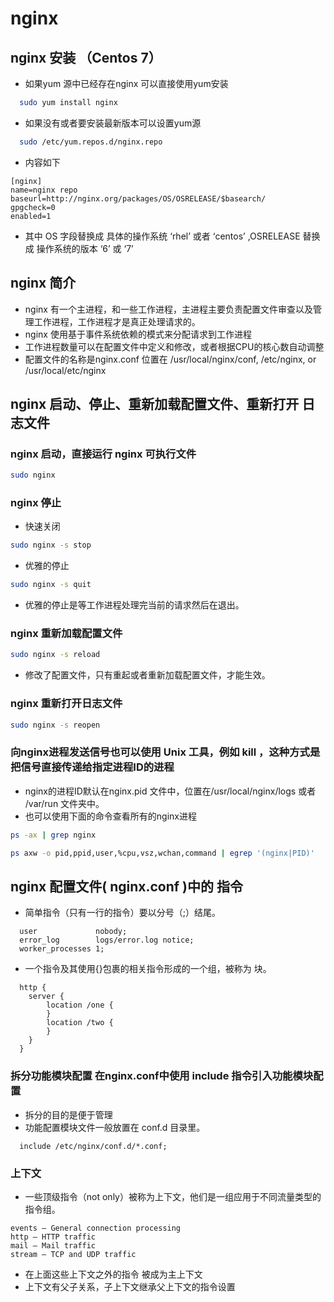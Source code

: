 # nginx 
## nginx 安装 （Centos 7）
  * 如果yum 源中已经存在nginx 可以直接使用yum安装
  ```bash
    sudo yum install nginx
  ```
  * 如果没有或者要安装最新版本可以设置yum源
  ```bash
    sudo /etc/yum.repos.d/nginx.repo
  ```
  * 内容如下
  ```text
  [nginx]
  name=nginx repo
  baseurl=http://nginx.org/packages/OS/OSRELEASE/$basearch/
  gpgcheck=0
  enabled=1
  ```
  * 其中 OS 字段替换成 具体的操作系统 ‘rhel’ 或者 ‘centos’ ,OSRELEASE 替换成 操作系统的版本 ‘6’ 或 ‘7’
## nginx 简介
  * nginx 有一个主进程，和一些工作进程，主进程主要负责配置文件审查以及管理工作进程，工作进程才是真正处理请求的。
  * nginx 使用基于事件系统依赖的模式来分配请求到工作进程
  * 工作进程数量可以在配置文件中定义和修改，或者根据CPU的核心数自动调整
  * 配置文件的名称是nginx.conf 位置在 /usr/local/nginx/conf, /etc/nginx, or /usr/local/etc/nginx
##   nginx 启动、停止、重新加载配置文件、重新打开 日志文件
### nginx 启动，直接运行 nginx 可执行文件
  ```bash
  sudo nginx
  ```
### nginx 停止
  * 快速关闭
  ```bash
  sudo nginx -s stop
  ```
  * 优雅的停止
  ```bash
  sudo nginx -s quit
  ```
  * 优雅的停止是等工作进程处理完当前的请求然后在退出。
### nginx 重新加载配置文件
  ```bash
  sudo nginx -s reload  
  ```
  * 修改了配置文件，只有重起或者重新加载配置文件，才能生效。
### nginx 重新打开日志文件
  ```bash
  sudo nginx -s reopen
  ```
### 向nginx进程发送信号也可以使用 Unix 工具，例如 kill ，这种方式是把信号直接传递给指定进程ID的进程
  * nginx的进程ID默认在nginx.pid 文件中，位置在/usr/local/nginx/logs 或者 /var/run 文件夹中。
  * 也可以使用下面的命令查看所有的nginx进程
  ```bash
  ps -ax | grep nginx
  ```
  ```bash
  ps axw -o pid,ppid,user,%cpu,vsz,wchan,command | egrep '(nginx|PID)'
  ```
## nginx 配置文件( nginx.conf )中的 指令
  * 简单指令（只有一行的指令）要以分号（;）结尾。
  ```text
    user             nobody;
    error_log        logs/error.log notice;
    worker_processes 1;
  ```
  * 一个指令及其使用{}包裹的相关指令形成的一个组，被称为 块。
  ```text
    http {
      server {
          location /one {
          }
          location /two {
          }
      } 
    }
  ```
### 拆分功能模块配置 在nginx.conf中使用 include 指令引入功能模块配置
  * 拆分的目的是便于管理
  * 功能配置模块文件一般放置在 conf.d 目录里。
  ```text
    include /etc/nginx/conf.d/*.conf;
  ```
### 上下文  
  * 一些顶级指令（not only）被称为上下文，他们是一组应用于不同流量类型的指令组。
  ```text
  events – General connection processing
  http – HTTP traffic
  mail – Mail traffic
  stream – TCP and UDP traffic
  ```
  * 在上面这些上下文之外的指令 被成为主上下文
  * 上下文有父子关系，子上下文继承父上下文的指令设置